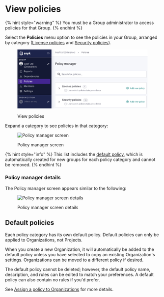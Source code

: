 # View policies

{% hint style="warning" %}
You must be a Group administrator to access policies for that Group.
{% endhint %}

Select the **Policies** menu option to see the policies in your Group, arranged by category ([License policies](license-policies/) and [Security policies](security-policies/)).

<div align="left">

<figure><img src="../../.gitbook/assets/Policies-menu.png" alt="View policies"><figcaption><p>View policies</p></figcaption></figure>

</div>

Expand a category to see policies in that category:

<figure><img src="../../.gitbook/assets/snyk-policy-manager.png" alt="Policy manager screen"><figcaption><p>Policy manager screen</p></figcaption></figure>

{% hint style="info" %}
This list includes the [default policy](view-policies.md#default-policies), which is automatically created for new groups for each policy category and cannot be removed.
{% endhint %}

### Policy manager details

The Policy manager screen appears similar to the following:

<figure><img src="../../.gitbook/assets/screenshot_2021-03-26_at_11.04.50_am.png" alt="Policy manager screen details"><figcaption><p>Policy manager screen details</p></figcaption></figure>

## Default policies

Each policy category has its own default policy. Default policies can only be applied to Organizations, not Projects.

When you create a new Organization, it will automatically be added to the default policy unless you have selected to copy an existing Organization's settings. Organizations can be moved to a different policy if desired.

The default policy cannot be deleted; however, the default policy name, description, and rules can be edited to match your preferences. A default policy can also contain no rules if you'd prefer.

See [Assign a policy to Organizations](apply-a-policy-to-organizations.md) for more details.
